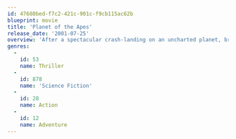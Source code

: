 ```yaml
---
id: 47680bed-f7c2-421c-901c-f9cb115ac62b
blueprint: movie
title: 'Planet of the Apes'
release_date: '2001-07-25'
overview: 'After a spectacular crash-landing on an uncharted planet, brash astronaut Leo Davidson finds himself trapped in a savage world where talking apes dominate the human race. Desperate to find a way home, Leo must evade the invincible gorilla army led by Ruthless General Thade.'
genres:
  -
    id: 53
    name: Thriller
  -
    id: 878
    name: 'Science Fiction'
  -
    id: 28
    name: Action
  -
    id: 12
    name: Adventure
---
```


